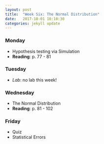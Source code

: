 ```yaml
---
layout: post
title:  "Week Six: The Normal Distribution"
date:   2017-10-01 10:10:30
categories: jekyll update
---
```


### Monday
- Hypothesis testing via Simulation
- **Reading**: p. 77 - 81

### Tuesday
- *Lab*: no lab this week!

### Wednesday
- The Normal Distribution
- **Reading**: p. 81 - 102

### Friday
- Quiz
- Statistical Errors